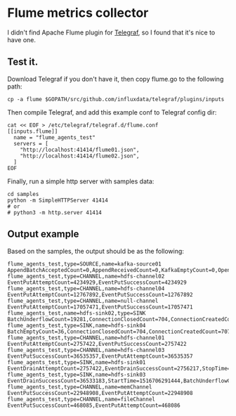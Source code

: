# Flume metrics collector
I didn't find Apache Flume plugin for [Telegraf](https://github.com/influxdata/telegraf), so I found that it's nice to have one.

## Test it.
Download Telegraf if you don't have it, then copy flume.go to the following path:
```
cp -a flume $GOPATH/src/github.com/influxdata/telegraf/plugins/inputs
```
Then compile Telegraf, and add this example conf to Telegraf config dir:
```
cat << EOF > /etc/telegraf/telegraf.d/flume.conf
[[inputs.flume]]
  name = "flume_agents_test"
  servers = [
    "http://localhost:41414/flume01.json",
    "http://localhost:41414/flume02.json",
  ]
EOF
```

Finally, run a simple http server with samples data:
```
cd samples
python -m SimpleHTTPServer 41414
# or
# python3 -m http.server 41414
```

## Output example
Based on the samples, the output should be as the following:
```
flume_agents_test,type=SOURCE,name=kafka-source01 AppendBatchAcceptedCount=0,AppendReceivedCount=0,KafkaEmptyCount=0,OpenConnectionCount=0,StartTime=1516706313621,StopTime=0,AppendAcceptedCount=0,AppendBatchReceivedCount=0,EventAcceptedCount=73353071,EventReceivedCount=73353071,KafkaCommitTimer=6432357,KafkaEventGetTimer=616114808
flume_agents_test,type=CHANNEL,name=hdfs-channel02 EventPutAttemptCount=4234929,EventPutSuccessCount=4234929
flume_agents_test,type=CHANNEL,name=hdfs-channel04 EventPutAttemptCount=12767892,EventPutSuccessCount=12767892
flume_agents_test,type=CHANNEL,name=null-channel EventPutAttemptCount=17057471,EventPutSuccessCount=17057471
flume_agents_test,name=hdfs-sink02,type=SINK BatchUnderflowCount=19281,ConnectionClosedCount=704,ConnectionCreatedCount=705,ConnectionFailedCount=0,EventDrainAttemptCount=4234929,EventDrainSuccessCount=4233252,BatchCompleteCount=691,BatchEmptyCount=4573,StartTime=1516706291441,StopTime=0
flume_agents_test,type=SINK,name=hdfs-sink04 BatchEmptyCount=36,ConnectionClosedCount=704,ConnectionCreatedCount=707,ConnectionFailedCount=8,StartTime=1516706291445,StopTime=0,BatchCompleteCount=2276,BatchUnderflowCount=2694,EventDrainAttemptCount=12770801,EventDrainSuccessCount=12764502
flume_agents_test,type=CHANNEL,name=hdfs-channel01 EventPutAttemptCount=2757422,EventPutSuccessCount=2757422
flume_agents_test,type=CHANNEL,name=hdfs-channel03 EventPutSuccessCount=36535357,EventPutAttemptCount=36535357
flume_agents_test,type=SINK,name=hdfs-sink01 EventDrainAttemptCount=2757422,EventDrainSuccessCount=2756217,StopTime=0,BatchEmptyCount=9466,ConnectionClosedCount=704,ConnectionCreatedCount=705,StartTime=1516706291440,BatchCompleteCount=317,BatchUnderflowCount=22371,ConnectionFailedCount=0
flume_agents_test,type=SINK,name=hdfs-sink03 EventDrainSuccessCount=36533183,StartTime=1516706291444,BatchUnderflowCount=3138,ConnectionClosedCount=704,ConnectionCreatedCount=706,EventDrainAttemptCount=36536896,BatchCompleteCount=7147,BatchEmptyCount=124,ConnectionFailedCount=4,StopTime=0
flume_agents_test,type=CHANNEL,name=memChannel EventPutSuccessCount=22948908,EventPutAttemptCount=22948908
flume_agents_test,type=CHANNEL,name=fileChannel EventPutSuccessCount=468085,EventPutAttemptCount=468086
```
